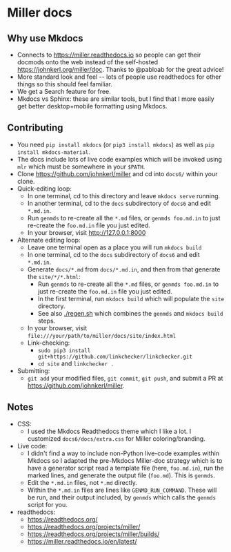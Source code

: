 # Miller docs

## Why use Mkdocs

* Connects to https://miller.readthedocs.io so people can get their docmods onto the web instead of the self-hosted https://johnkerl.org/miller/doc. Thanks to @pabloab for the great advice!
* More standard look and feel -- lots of people use readthedocs for other things so this should feel familiar.
* We get a Search feature for free.
* Mkdocs vs Sphinx: these are similar tools, but I find that I more easily get better desktop+mobile formatting using Mkdocs.

## Contributing

* You need `pip install mkdocs` (or `pip3 install mkdocs`) as well as `pip install mkdocs-material`.
* The docs include lots of live code examples which will be invoked using `mlr` which must be somewhere in your `$PATH`.
* Clone https://github.com/johnkerl/miller and cd into `docs6/` within your clone.
* Quick-editing loop:
  * In one terminal, cd to this directory and leave `mkdocs serve` running.
  * In another terminal, cd to the `docs` subdirectory of `docs6` and edit `*.md.in`.
  * Run `genmds` to re-create all the `*.md` files, or `genmds foo.md.in` to just re-create the `foo.md.in` file you just edited.
  * In your browser, visit http://127.0.0.1:8000
* Alternate editing loop:
  * Leave one terminal open as a place you will run `mkdocs build`
  * In one terminal, cd to the `docs` subdirectory of `docs6` and edit `*.md.in`.
  * Generate `docs/*.md` from `docs/*.md.in`, and then from that generate the `site/*/*.html`:
    * Run `genmds` to re-create all the `*.md` files, or `genmds foo.md.in` to just re-create the `foo.md.in` file you just edited.
    * In the first terminal, run `mkdocs build` which will populate the `site` directory.
    * See also [./regen.sh](./regen.sh) which combines the `genmds` and `mkdocs build` steps.
  * In your browser, visit `file:///your/path/to/miller/docs/site/index.html`
  * Link-checking:
    * `sudo pip3 install git+https://github.com/linkchecker/linkchecker.git`
    * `cd site` and `linkchecker .`
* Submitting:
  * `git add` your modified files, `git commit`, `git push`, and submit a PR at https://github.com/johnkerl/miller.

## Notes

* CSS:
  * I used the Mkdocs Readthedocs theme which I like a lot. I customized `docs6/docs/extra.css` for Miller coloring/branding.
* Live code:
  * I didn't find a way to include non-Python live-code examples within Mkdocs so I adapted the pre-Mkdocs Miller-doc strategy which is to have a generator script read a template file (here, `foo.md.in`), run the marked lines, and generate the output file (`foo.md`). This is `genmds`.
  * Edit the `*.md.in` files, not `*.md` directly.
  * Within the `*.md.in` files are lines like `GENMD_RUN_COMMAND`. These will be run, and their output included, by `genmds` which calls the `genmds` script for you.
* readthedocs:
  * https://readthedocs.org/
  * https://readthedocs.org/projects/miller/
  * https://readthedocs.org/projects/miller/builds/
  * https://miller.readthedocs.io/en/latest/
